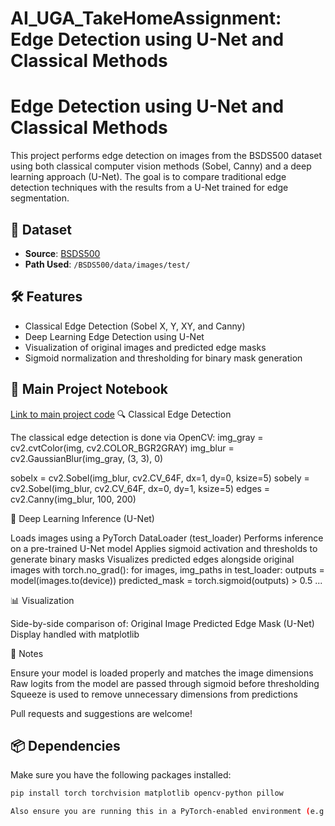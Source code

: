 # AI_UGA_TakeHomeAssignment: Edge Detection using U-Net and Classical Methods
# Edge Detection using U-Net and Classical Methods

This project performs edge detection on images from the BSDS500 dataset using both classical computer vision methods (Sobel, Canny) and a deep learning approach (U-Net). The goal is to compare traditional edge detection techniques with the results from a U-Net trained for edge segmentation.

## 📁 Dataset

- **Source**: [BSDS500](https://www2.eecs.berkeley.edu/Research/Projects/CS/vision/bsds/)
- **Path Used**: `/BSDS500/data/images/test/`

## 🛠️ Features

- Classical Edge Detection (Sobel X, Y, XY, and Canny)
- Deep Learning Edge Detection using U-Net
- Visualization of original images and predicted edge masks
- Sigmoid normalization and thresholding for binary mask generation


## 🔗 Main Project Notebook
 [Link to main project code](http://localhost:8888/lab/tree/AI_UGA/AIUGA_assin1.ipynb)
🔍 Classical Edge Detection

The classical edge detection is done via OpenCV:
img_gray = cv2.cvtColor(img, cv2.COLOR_BGR2GRAY)
img_blur = cv2.GaussianBlur(img_gray, (3, 3), 0)

sobelx = cv2.Sobel(img_blur, cv2.CV_64F, dx=1, dy=0, ksize=5)
sobely = cv2.Sobel(img_blur, cv2.CV_64F, dx=0, dy=1, ksize=5)
edges = cv2.Canny(img_blur, 100, 200)

🧠 Deep Learning Inference (U-Net)

Loads images using a PyTorch DataLoader (test_loader)
Performs inference on a pre-trained U-Net model
Applies sigmoid activation and thresholds to generate binary masks
Visualizes predicted edges alongside original images
with torch.no_grad():
    for images, img_paths in test_loader:
        outputs = model(images.to(device))
        predicted_mask = torch.sigmoid(outputs) > 0.5
        ...

📊 Visualization

Side-by-side comparison of:
Original Image
Predicted Edge Mask (U-Net)
Display handled with matplotlib

📝 Notes

Ensure your model is loaded properly and matches the image dimensions
Raw logits from the model are passed through sigmoid before thresholding
Squeeze is used to remove unnecessary dimensions from predictions

Pull requests and suggestions are welcome!

## 📦 Dependencies
Make sure you have the following packages installed:
```bash
pip install torch torchvision matplotlib opencv-python pillow

Also ensure you are running this in a PyTorch-enabled environment (e.g., pytorch-env in JupyterLab).






